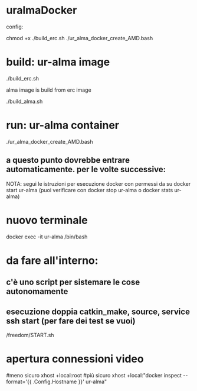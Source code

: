 # uralmaDocker

config:

chmod +x ./build_erc.sh ./ur_alma_docker_create_AMD.bash
# build: ur-alma image
./build_erc.sh

alma image is build from erc image

./build_alma.sh
# run: ur-alma container
./ur_alma_docker_create_AMD.bash

## a questo punto dovrebbe entrare automaticamente. per le volte successive:
NOTA: segui le istruzioni per esecuzione docker con permessi da su
docker start ur-alma
(puoi verificare con docker stop ur-alma o docker stats ur-alma)
# nuovo terminale
docker exec -it ur-alma /bin/bash


# da fare all'interno:
## c'è uno script per sistemare le cose autonomamente
## esecuzione doppia catkin_make, source, service ssh start (per fare dei test se vuoi)
/freedom/START.sh


# apertura connessioni video
#meno sicuro
xhost +local:root
#più sicuro
xhost +local:"docker inspect --format='{{ .Config.Hostname }}' ur-alma"
